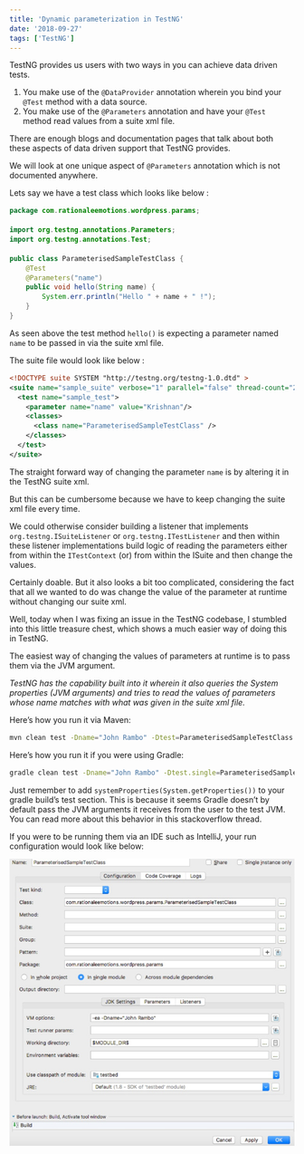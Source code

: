 ```yaml
---
title: 'Dynamic parameterization in TestNG'
date: '2018-09-27'
tags: ['TestNG']
---
```


TestNG provides us users with two  ways in you can achieve data driven tests.

1. You make use of the `@DataProvider` annotation wherein you bind your `@Test` method with a data source.
2. You make use of the `@Parameters` annotation and have your `@Test` method read values from a suite xml file.

There are enough blogs and documentation pages that talk about both these aspects of data driven support that TestNG provides.

We will look at one unique aspect of `@Parameters` annotation which is not documented anywhere.

Lets say we have a test class which looks like below :

```java
package com.rationaleemotions.wordpress.params;
 
import org.testng.annotations.Parameters;
import org.testng.annotations.Test;
 
public class ParameterisedSampleTestClass {
    @Test
    @Parameters("name")
    public void hello(String name) {
        System.err.println("Hello " + name + " !");
    }
}
```

As seen above the test method `hello()` is expecting a parameter named `name` to be passed in via the suite xml file.

The suite file would look like below :

```xml
<!DOCTYPE suite SYSTEM "http://testng.org/testng-1.0.dtd" >
<suite name="sample_suite" verbose="1" parallel="false" thread-count="2">
  <test name="sample_test">
    <parameter name="name" value="Krishnan"/>
    <classes>
      <class name="ParameterisedSampleTestClass" />
    </classes>
  </test>
</suite>
```

The straight forward way of changing the parameter `name` is by altering it in the TestNG suite xml.

But this can be cumbersome because we have to keep changing the suite xml file every time.

We could otherwise consider building a listener that implements `org.testng.ISuiteListener` or `org.testng.ITestListener` and then within these listener implementations build logic of reading the parameters either from within the `ITestContext` (or) from within the ISuite and then change the values.

Certainly doable. But it also looks a bit too complicated, considering the fact that all we wanted to do was change the value of the parameter at runtime without changing our suite xml.

Well, today when I was fixing an issue in the TestNG codebase, I stumbled into this little treasure chest, which shows a much easier way of doing this in TestNG.

The easiest way of changing the values of parameters at runtime is to pass them via the JVM argument.

*TestNG has the capability built into it wherein it also queries the System properties (JVM arguments) and tries to read the values of parameters whose name matches with what was given in the suite xml file.*

Here’s how you run it via Maven:

```bash
mvn clean test -Dname="John Rambo" -Dtest=ParameterisedSampleTestClass
```

Here’s how you run it if you were using Gradle:

```bash
gradle clean test -Dname="John Rambo" -Dtest.single=ParameterisedSampleTestClass
```

Just remember to add
`systemProperties(System.getProperties())` to your gradle build’s test section. This is because it seems Gradle doesn’t by default pass the JVM arguments it receives from the user to the test JVM. You can read more about this behavior in this stackoverflow thread.

If you were to be running them via an IDE such as IntelliJ, your run configuration would look like below:

![](../images/ide.jpeg)






